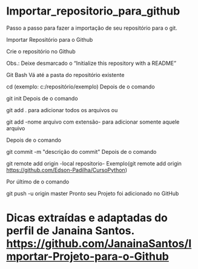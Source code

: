 # Importar_repositorio_para_github
Passo a passo para fazer a importação de seu repositório para o git.

Importar Repositório para o Github

Crie o repositório no Github

Obs.: Deixe desmarcado o “Initialize this repository with a README”

Git Bash
Vá até a pasta do repositório existente

cd (exemplo: c:/repositório/exemplo)
Depois de o comando

git init
Depois de o comando

git add . 
para adicionar todos os arquivos ou

git add -nome arquivo com extensão- 
para adicionar somente aquele arquivo

Depois de o comando

git commit -m "descrição do commit"
Depois de o comando

git remote add origin -local repositorio-
Exemplo(git remote add origin https://github.com/Edson-Padilha/CursoPython)

Por último de o comando

git push -u origin master
Pronto seu Projeto foi adicionado no GitHub

# Dicas extraídas e adaptadas do perfil de Janaina Santos. https://github.com/JanainaSantos/Importar-Projeto-para-o-Github
